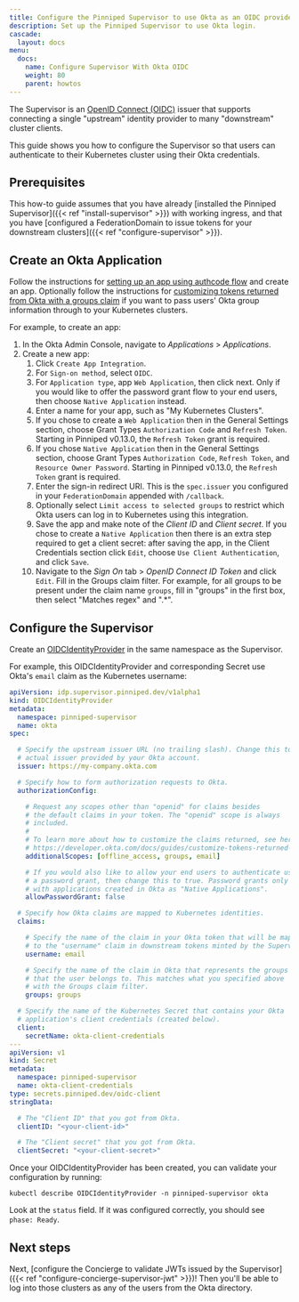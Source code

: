 ```yaml
---
title: Configure the Pinniped Supervisor to use Okta as an OIDC provider
description: Set up the Pinniped Supervisor to use Okta login.
cascade:
  layout: docs
menu:
  docs:
    name: Configure Supervisor With Okta OIDC
    weight: 80
    parent: howtos
---
```

The Supervisor is an [OpenID Connect (OIDC)](https://openid.net/connect/) issuer that supports connecting a single
"upstream" identity provider to many "downstream" cluster clients.

This guide shows you how to configure the Supervisor so that users can authenticate to their Kubernetes
cluster using their Okta credentials.

## Prerequisites

This how-to guide assumes that you have already [installed the Pinniped Supervisor]({{< ref "install-supervisor" >}}) with working ingress,
and that you have [configured a FederationDomain to issue tokens for your downstream clusters]({{< ref "configure-supervisor" >}}).

## Create an Okta Application

Follow the instructions for [setting up an app using authcode flow](https://developer.okta.com/docs/guides/implement-auth-code/setup-app/) and create an app.
Optionally follow the instructions for [customizing tokens returned from Okta with a groups claim](https://developer.okta.com/docs/guides/customize-tokens-groups-claim/overview/) 
if you want to pass users' Okta group information through to your Kubernetes clusters.

For example, to create an app:

1. In the Okta Admin Console, navigate to _Applications_ > _Applications_.
1. Create a new app:
   1. Click `Create App Integration`.
   1. For `Sign-on method`, select `OIDC`.
   1. For `Application type`, app `Web Application`, then click next. Only if you would like to offer the
      password grant flow to your end users, then choose `Native Application` instead.
   1. Enter a name for your app, such as "My Kubernetes Clusters".
   1. If you chose to create a `Web Application` then in the General Settings section, choose Grant Types
      `Authorization Code` and `Refresh Token`. Starting in Pinniped v0.13.0, the `Refresh Token` grant is required.
   1. If you chose `Native Application` then in the General Settings section, choose Grant Types `Authorization Code`,
      `Refresh Token`, and `Resource Owner Password`. Starting in Pinniped v0.13.0, the `Refresh Token` grant is required.
   1. Enter the sign-in redirect URI. This is the `spec.issuer` you configured in your `FederationDomain` appended with `/callback`.
   1. Optionally select `Limit access to selected groups` to restrict which Okta users can log in to Kubernetes using this integration.
   1. Save the app and make note of the _Client ID_ and _Client secret_. If you chose to create a `Native Application`
      then there is an extra step required to get a client secret: after saving the app, in the
      Client Credentials section click `Edit`, choose `Use Client Authentication`, and click `Save`.
   1. Navigate to the _Sign On_ tab > _OpenID Connect ID Token_ and click `Edit`. Fill in the Groups claim filter.
      For example, for all groups to be present under the claim name `groups`, fill in "groups" in the first box, then select "Matches regex" and ".*".

## Configure the Supervisor

Create an [OIDCIdentityProvider](https://github.com/vmware-tanzu/pinniped/blob/main/generated/1.20/README.adoc#oidcidentityprovider) in the same namespace as the Supervisor.

For example, this OIDCIdentityProvider and corresponding Secret use Okta's `email` claim as the Kubernetes username:

```yaml
apiVersion: idp.supervisor.pinniped.dev/v1alpha1
kind: OIDCIdentityProvider
metadata:
  namespace: pinniped-supervisor
  name: okta
spec:

  # Specify the upstream issuer URL (no trailing slash). Change this to be the
  # actual issuer provided by your Okta account.
  issuer: https://my-company.okta.com

  # Specify how to form authorization requests to Okta.
  authorizationConfig:

    # Request any scopes other than "openid" for claims besides
    # the default claims in your token. The "openid" scope is always
    # included.
    #
    # To learn more about how to customize the claims returned, see here:
    # https://developer.okta.com/docs/guides/customize-tokens-returned-from-okta/overview/
    additionalScopes: [offline_access, groups, email]

    # If you would also like to allow your end users to authenticate using
    # a password grant, then change this to true. Password grants only work
    # with applications created in Okta as "Native Applications".
    allowPasswordGrant: false

  # Specify how Okta claims are mapped to Kubernetes identities.
  claims:

    # Specify the name of the claim in your Okta token that will be mapped
    # to the "username" claim in downstream tokens minted by the Supervisor.
    username: email

    # Specify the name of the claim in Okta that represents the groups
    # that the user belongs to. This matches what you specified above
    # with the Groups claim filter.
    groups: groups

  # Specify the name of the Kubernetes Secret that contains your Okta
  # application's client credentials (created below).
  client:
    secretName: okta-client-credentials
---
apiVersion: v1
kind: Secret
metadata:
  namespace: pinniped-supervisor
  name: okta-client-credentials
type: secrets.pinniped.dev/oidc-client
stringData:

  # The "Client ID" that you got from Okta.
  clientID: "<your-client-id>"

  # The "Client secret" that you got from Okta.
  clientSecret: "<your-client-secret>"
```

Once your OIDCIdentityProvider has been created, you can validate your configuration by running:

```shell
kubectl describe OIDCIdentityProvider -n pinniped-supervisor okta
```

Look at the `status` field. If it was configured correctly, you should see `phase: Ready`.

## Next steps

Next, [configure the Concierge to validate JWTs issued by the Supervisor]({{< ref "configure-concierge-supervisor-jwt" >}})!
Then you'll be able to log into those clusters as any of the users from the Okta directory.

